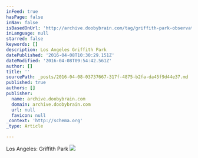 ```yaml
---
inFeed: true
hasPage: false
inNav: false
isBasedOnUrl: 'http://archive.doobybrain.com/tag/griffith-park-observatory/'
inLanguage: null
starred: false
keywords: []
description: Los Angeles Griffith Park
datePublished: '2016-04-08T10:30:29.151Z'
dateModified: '2016-04-08T09:54:42.561Z'
author: []
title: ''
sourcePath: _posts/2016-04-08-03737667-317f-4875-b2fa-da45f9d44e37.md
published: true
authors: []
publisher:
  name: archive.doobybrain.com
  domain: archive.doobybrain.com
  url: null
  favicon: null
_context: 'http://schema.org'
_type: Article

---
```

Los Angeles: Griffith Park
![](http://files.doobybrain.com/wp-content/uploads/2011/05/LA-Griffith-Park.jpg)